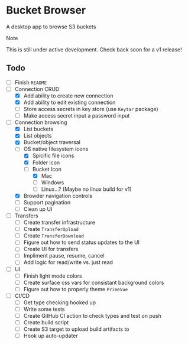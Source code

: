 # Bucket Browser

A desktop app to browse S3 buckets

> [!NOTE]
> This is still under active development. Check back soon for a v1 release!

## Todo

- [ ] Finish `README`
- [ ] Connection CRUD
  - [x] Add ability to create new connection
  - [x] Add ability to edit existing connection
  - [ ] Store access secrets in key store (use `Keytar` package)
  - [ ] Make access secret input a password input
- [ ] Connection browsing
  - [x] List buckets
  - [x] List objects
  - [x] Bucket/object traversal
  - [ ] OS native filesystem icons
    - [x] Spicific file icons
    - [x] Folder icon
    - [ ] Bucket Icon
      - [x] Mac
      - [ ] Windows
      - [ ] Linux...? (Maybe no linux build for v1)
  - [x] Browder navigation controls
  - [ ] Support pagination
  - [ ] Clean up UI
- [ ] Transfers
  - [ ] Create transfer infrastructure
  - [ ] Create `TransferUpload`
  - [ ] Create `TransferDownload`
  - [ ] Figure out how to send status updates to the UI
  - [ ] Create UI for transfers
  - [ ] Impliment pause, resume, cancel
  - [ ] Add logic for read/write vs. just read
- [ ] UI
  - [ ] Finish light mode colors
  - [ ] Create surface css vars for consistant background colors
  - [ ] Figure out how to properly theme `PrimeVue`
- [ ] CI/CD
  - [ ] Get type checking hooked up
  - [ ] Write some tests
  - [ ] Create GitHub CI action to check types and test on push
  - [ ] Create build script
  - [ ] Create S3 target to upload build artifacts to
  - [ ] Hook up auto-updater
